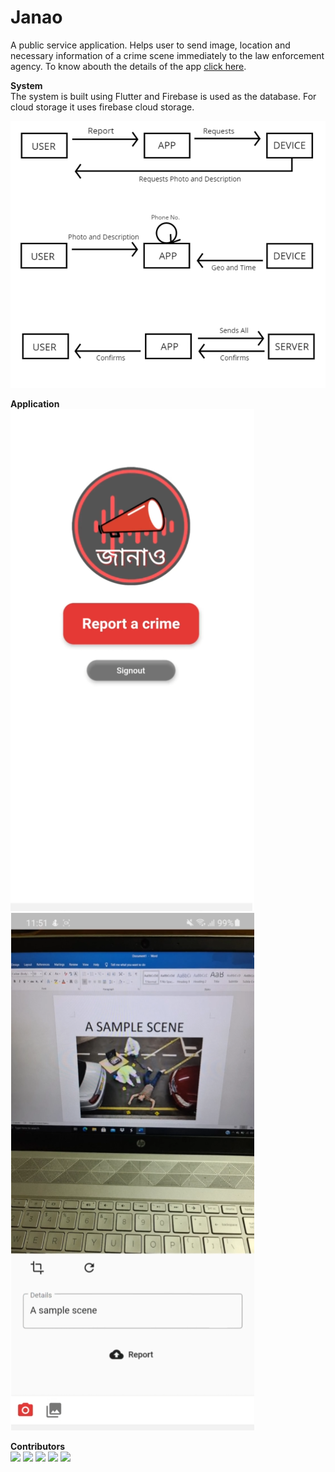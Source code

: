 # Janao
A public service application. Helps user to send image, location and necessary information of a crime scene immediately to the law enforcement agency.
To know abouth the details of the app <a href="https://www.canva.com/design/DAEI0SXRzdQ/i9nDBlodO69eQ7id9ECVRg/view?utm_content=DAEI0SXRzdQ&utm_campaign=designshare&utm_medium=link2&utm_source=sharebutton">click here<a>.

**System**<br />
The system is built using Flutter and Firebase is used as the database. For cloud storage it uses firebase cloud storage.

<img alt="Alt text" src="system.png">

**Application**<br />
<img alt="Alt text" src="home.png">
<img alt="Alt text" src="report.png">


**Contributors** <br />
[![](https://github.com/ifran-rahman.png?size=50)](https://github.com/ifran-rahman)
[![](https://github.com/yearat.png?size=50)](https://github.com/yearat) 
[![](https://github.com/Alumanob.png?size=50)](https://github.com/Alumanob) 
[![](https://github.com/Anan-Ghosh.png?size=50)](https://github.com/Anan-Ghosh)
[![](https://github.com/Spectre118.png?size=50)](https://github.com/Spectre118)
